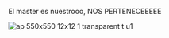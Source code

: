 El master es nuestrooo, NOS PERTENECEEEEE 

![ap 550x550 12x12 1 transparent t u1](https://user-images.githubusercontent.com/44980250/48370233-74deaa80-e697-11e8-9aec-a0819e61e647.png)

